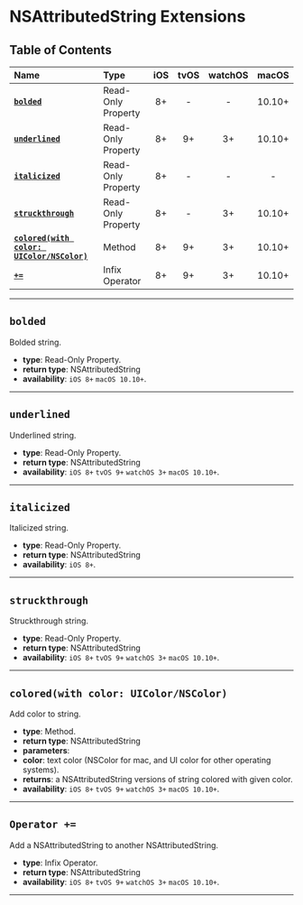 # NSAttributedString Extensions


## Table of Contents

| Name | Type | iOS | tvOS | watchOS | macOS |
|:--- | :--- | :---: | :---: | :---: | :---: |
| [**`bolded`**](#bolded) | Read-Only Property | 8+ | - | - | 10.10+ |
| [**`underlined`**](#underlined) | Read-Only Property | 8+ | 9+ | 3+ | 10.10+ |
| [**`italicized`**](#italicized) | Read-Only Property | 8+ | - | - | - |
| [**`struckthrough`**](#struckthrough) | Read-Only Property | 8+ | - | 3+ | 10.10+ |
| [**`colored(with color: UIColor/NSColor)`**](#coloredwith-color-uicolornscolor) | Method | 8+ | 9+ | 3+ | 10.10+ |
| [**`+=`**](#operator-) | Infix Operator | 8+ | 9+ | 3+ | 10.10+ |


---


## `bolded`
Bolded string.

 - **type**: Read-Only Property.
 - **return type**: NSAttributedString
 - **availability**: `iOS 8+` `macOS 10.10+`.


---


## `underlined`
Underlined string.

 - **type**: Read-Only Property.
 - **return type**: NSAttributedString
 - **availability**: `iOS 8+` `tvOS 9+` `watchOS 3+` `macOS 10.10+`.


---


## `italicized`
Italicized string.

 - **type**: Read-Only Property.
 - **return type**: NSAttributedString
 - **availability**: `iOS 8+`.


---


## `struckthrough`
Struckthrough string.

 - **type**: Read-Only Property.
 - **return type**: NSAttributedString
 - **availability**: `iOS 8+` `tvOS 9+` `watchOS 3+` `macOS 10.10+`.


---


## `colored(with color: UIColor/NSColor)`
Add color to string.

 - **type**: Method.
 - **return type**: NSAttributedString
 - **parameters**:
  - **color**: text color (NSColor for mac, and UI color for other operating systems).
 - **returns**: a NSAttributedString versions of string colored with given color.
 - **availability**: `iOS 8+` `tvOS 9+` `watchOS 3+` `macOS 10.10+`.


---


## `Operator +=`
Add a NSAttributedString to another NSAttributedString.

 - **type**: Infix Operator.
 - **return type**: NSAttributedString
 - **availability**: `iOS 8+` `tvOS 9+` `watchOS 3+` `macOS 10.10+`.


---

